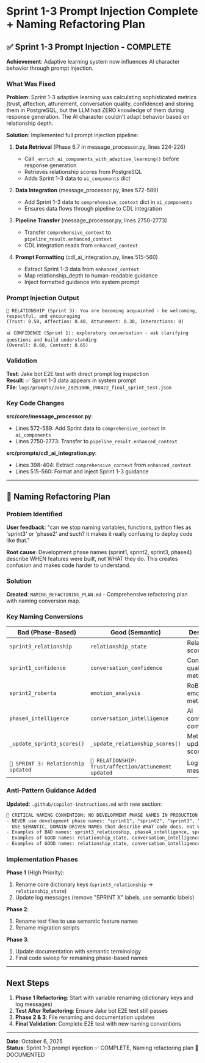 # Sprint 1-3 Prompt Injection Complete + Naming Refactoring Plan

## ✅ Sprint 1-3 Prompt Injection - COMPLETE

**Achievement**: Adaptive learning system now influences AI character behavior through prompt injection.

### What Was Fixed

**Problem**: Sprint 1-3 adaptive learning was calculating sophisticated metrics (trust, affection, attunement, conversation quality, confidence) and storing them in PostgreSQL, but the LLM had ZERO knowledge of them during response generation. The AI character couldn't adapt behavior based on relationship depth.

**Solution**: Implemented full prompt injection pipeline:

1. **Data Retrieval** (Phase 6.7 in message_processor.py, lines 224-226)
   - Call `_enrich_ai_components_with_adaptive_learning()` before response generation
   - Retrieves relationship scores from PostgreSQL
   - Adds Sprint 1-3 data to `ai_components` dict

2. **Data Integration** (message_processor.py, lines 572-589)
   - Add Sprint 1-3 data to `comprehensive_context` dict in `ai_components`
   - Ensures data flows through pipeline to CDL integration

3. **Pipeline Transfer** (message_processor.py, lines 2750-2773)
   - Transfer `comprehensive_context` to `pipeline_result.enhanced_context`
   - CDL integration reads from `enhanced_context`

4. **Prompt Formatting** (cdl_ai_integration.py, lines 515-560)
   - Extract Sprint 1-3 data from `enhanced_context`
   - Map relationship_depth to human-readable guidance
   - Inject formatted guidance into system prompt

### Prompt Injection Output

```
💝 RELATIONSHIP (Sprint 3): You are becoming acquainted - be welcoming, respectful, and encouraging 
(Trust: 0.50, Affection: 0.40, Attunement: 0.30, Interactions: 0)

📊 CONFIDENCE (Sprint 1): exploratory conversation - ask clarifying questions and build understanding 
(Overall: 0.60, Context: 0.65)
```

### Validation

**Test**: Jake bot E2E test with direct prompt log inspection  
**Result**: ✅ Sprint 1-3 data appears in system prompt  
**File**: `logs/prompts/Jake_20251006_190422_final_sprint_test.json`

### Key Code Changes

**src/core/message_processor.py**:
- Lines 572-589: Add Sprint data to `comprehensive_context` in `ai_components`
- Lines 2750-2773: Transfer to `pipeline_result.enhanced_context`

**src/prompts/cdl_ai_integration.py**:
- Lines 398-404: Extract `comprehensive_context` from `enhanced_context`
- Lines 515-560: Format and inject Sprint 1-3 guidance

---

## 🔄 Naming Refactoring Plan

### Problem Identified

**User feedback**: "can we stop naming variables, functions, python files as 'sprint3' or 'phase2' and such? it makes it really confusing to deploy code like that."

**Root cause**: Development phase names (sprint1, sprint2, sprint3, phase4) describe WHEN features were built, not WHAT they do. This creates confusion and makes code harder to understand.

### Solution

**Created**: `NAMING_REFACTORING_PLAN.md` - Comprehensive refactoring plan with naming conversion map.

### Key Naming Conversions

| Bad (Phase-Based) | Good (Semantic) | Description |
|-------------------|-----------------|-------------|
| `sprint3_relationship` | `relationship_state` | Relationship scores dict |
| `sprint1_confidence` | `conversation_confidence` | Conversation quality metrics |
| `sprint2_roberta` | `emotion_analysis` | RoBERTa emotion metadata |
| `phase4_intelligence` | `conversation_intelligence` | AI conversation components |
| `_update_sprint3_scores()` | `_update_relationship_scores()` | Method to update scores |
| `🔄 SPRINT 3: Relationship updated` | `🔄 RELATIONSHIP: Trust/affection/attunement updated` | Log message |

### Anti-Pattern Guidance Added

**Updated**: `.github/copilot-instructions.md` with new section:

```markdown
🚨 CRITICAL NAMING CONVENTION: NO DEVELOPMENT PHASE NAMES IN PRODUCTION CODE!
- NEVER use development phase names: "sprint1", "sprint2", "sprint3", "phase4"
- USE SEMANTIC, DOMAIN-DRIVEN NAMES that describe WHAT code does, not WHEN built
- Examples of BAD names: sprint3_relationship, phase4_intelligence, sprint1_confidence
- Examples of GOOD names: relationship_state, conversation_intelligence, conversation_confidence
- Examples of GOOD names: relationship_state, conversation_intelligence, conversation_confidence
```

### Implementation Phases

**Phase 1** (High Priority):
1. Rename core dictionary keys (`sprint3_relationship` → `relationship_state`)
2. Update log messages (remove "SPRINT X" labels, use semantic labels)

**Phase 2**:
1. Rename test files to use semantic feature names
2. Rename migration scripts

**Phase 3**:
1. Update documentation with semantic terminology
2. Final code sweep for remaining phase-based names

---

## Next Steps

1. **Phase 1 Refactoring**: Start with variable renaming (dictionary keys and log messages)
2. **Test After Refactoring**: Ensure Jake bot E2E test still passes
3. **Phase 2 & 3**: File renaming and documentation updates
4. **Final Validation**: Complete E2E test with new naming conventions

---

**Date**: October 6, 2025  
**Status**: Sprint 1-3 prompt injection ✅ COMPLETE, Naming refactoring plan 📝 DOCUMENTED

